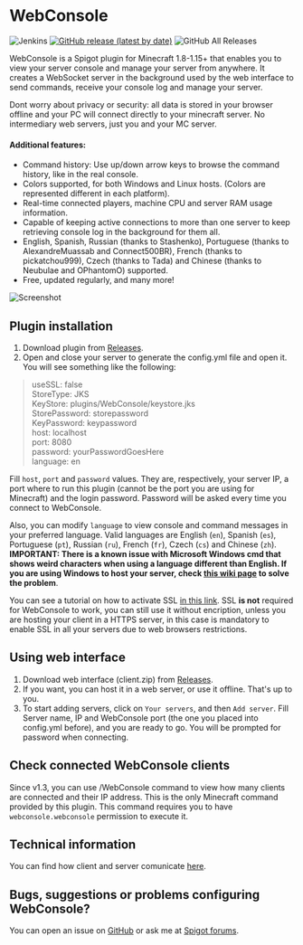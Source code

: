 # WebConsole

![Jenkins](https://img.shields.io/jenkins/build?jobUrl=https%3A%2F%2Fjenkins.mesacarlos.es%2Fjob%2FWebConsole%2F)
[![GitHub release (latest by date)](https://img.shields.io/github/v/release/mesacarlos/WebConsole)](https://github.com/mesacarlos/WebConsole/releases/latest)
![GitHub All Releases](https://img.shields.io/github/downloads/mesacarlos/WebConsole/total?label=total%20downloads)

WebConsole is a Spigot plugin for Minecraft 1.8-1.15+ that enables you to view your server console and manage your server from anywhere. It creates a WebSocket server in the background used by the web interface to send commands, receive your console log and manage your server.

Dont worry about privacy or security: all data is stored in your browser offline and your PC will connect directly to your minecraft server. No intermediary web servers, just you and your MC server.

#### Additional features:
* Command history: Use up/down arrow keys to browse the command history, like in the real console.
* Colors supported, for both Windows and Linux hosts. (Colors are represented different in each platform).
* Real-time connected players, machine CPU and server RAM usage information.
* Capable of keeping active connections to more than one server to keep retrieving console log in the background for them all.
* English, Spanish, Russian (thanks to Stashenko), Portuguese (thanks to AlexandreMuassab and Connect500BR), French (thanks to pickatchou999), Czech (thanks to Tada) and Chinese (thanks to Neubulae and OPhantomO) supported.
* Free, updated regularly, and many more!

![Screenshot](https://i.imgur.com/sN1sYju.png)


## Plugin installation

1. Download plugin from [Releases](https://github.com/mesacarlos/WebConsole/releases).
2. Open and close your server to generate the config.yml file and open it. You will see something like the following:

> useSSL: false  
> StoreType: JKS  
> KeyStore: plugins/WebConsole/keystore.jks  
> StorePassword: storepassword  
> KeyPassword: keypassword  
> host: localhost  
> port: 8080  
> password: yourPasswordGoesHere  
> language: en  

Fill `host`, `port` and `password` values. They are, respectively, your server IP, a port where to run this plugin (cannot be the port you are using for Minecraft) and the login password. Password will be asked every time you connect to WebConsole.

Also, you can modify `language` to view console and command messages in your preferred language. Valid languages are English (`en`), Spanish (`es`), Portuguese (`pt`), Russian (`ru`), French (`fr`), Czech (`cs`) and Chinese (`zh`). **IMPORTANT: There is a known issue with Microsoft Windows cmd that shows weird characters when using a language different than English. If you are using Windows to host your server, check [this wiki page](https://github.com/mesacarlos/WebConsole/wiki/Show-local-characters-in-Windows-Console) to solve the problem**.

You can see a tutorial on how to activate SSL [in this link](https://github.com/mesacarlos/WebConsole/wiki/SSL-Configuration). SSL **is not** required for WebConsole to work, you can still use it without encription, unless you are hosting your client in a HTTPS server, in this case is mandatory to enable SSL in all your servers due to web browsers restrictions.


## Using web interface

1. Download web interface (client.zip) from [Releases](https://github.com/mesacarlos/WebConsole/releases).
2. If you want, you can host it in a web server, or use it offline. That's up to you.
3. To start adding servers, click on `Your servers`, and then `Add server`. Fill Server name, IP and WebConsole port (the one you placed into config.yml before), and you are ready to go. You will be prompted for password when connecting.

## Check connected WebConsole clients
Since v1.3, you can use /WebConsole command to view how many clients are connected and their IP address. This is the only Minecraft command provided by this plugin. This command requires you to have `webconsole.webconsole` permission to execute it.


## Technical information

You can find how client and server comunicate [here](https://github.com/mesacarlos/WebConsole/wiki/WebSocket-commands-and-responses).

## Bugs, suggestions or problems configuring WebConsole?
You can open an issue on [GitHub](https://github.com/mesacarlos/WebConsole/issues) or ask me at [Spigot forums](https://www.spigotmc.org/threads/webconsole.390291/).